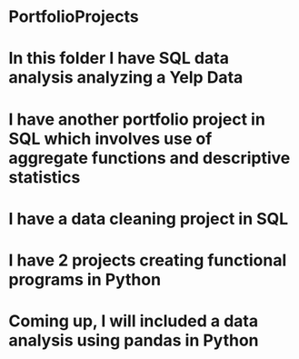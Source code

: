 # PortfolioProjects

# In this folder I have SQL data analysis analyzing a Yelp Data

# I have another portfolio project in SQL which involves use of aggregate functions and descriptive statistics

# I have a data cleaning project in SQL

# I have 2 projects creating functional programs in Python

# Coming up, I will included a data analysis using pandas in Python
